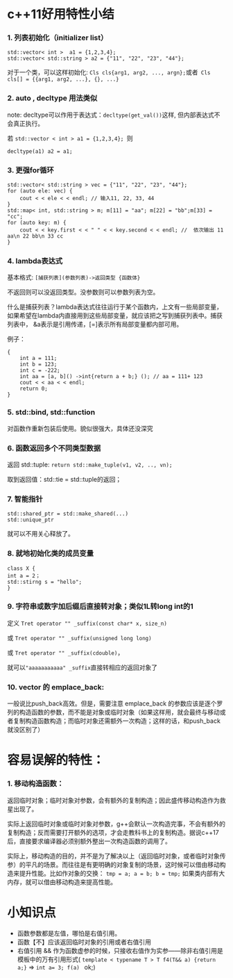 # c++11好用特性小结 


### 1. 列表初始化（initializer list）
```
std::vector< int >  a1 = {1,2,3,4};
std::vector< std::string > a2 = {"11", "22", "23", "44"};
```
对于一个类，可以这样初始化: ``` Cls cls{arg1, arg2, ..., argn}; ```或者``` Cls cls[] = {{arg1, arg2, ...}, {}, ...}```

### 2. auto , decltype 用法类似
note: decltype可以作用于表达式：```decltype(get_val())```这样, 但内部表达式不会真正执行。

若 ```std::vector < int > a1 = {1,2,3,4}; ```则
```auto a2 = a1;
decltype(a1) a2 = a1;
```

### 3.  更强for循环
```
std::vector< std::string > vec = {"11", "22", "23", "44"};
for (auto ele: vec) {
    cout < < ele < < endl; // 输入11, 22, 33, 44
}
std::map< int, std::string > m; m[11] = "aa"; m[22] = "bb";m[33] = "cc";
for (auto key: m) {
    cout < < key.first < < " " < < key.second < < endl; //  依次输出 11 aa\n 22 bb\n 33 cc
}
```

### 4. lambda表达式
基本格式:  ```[捕获列表](参数列表)->返回类型 {函数体}```

不返回则可以没返回类型。没参数则可以参数列表为空。

什么是捕获列表？lambda表达式往往运行于某个函数内，上文有一些局部变量，如果希望在lambda内直接用到这些局部变量，就应该把之写到捕获列表中。捕获列表中， &a表示是引用传递，[=]表示所有局部变量都内部可用。

例子：
```
{
    int a = 111;
    int b = 123;
    int c = -222;
    int aa = [a, b]() ->int{return a + b;} (); // aa = 111+ 123
    cout < < aa < < endl;
    return 0;
}
```
### 5. std::bind, std::function
对函数作重新包装后使用。貌似很强大，具体还没深究

### 6. 函数返回多个不同类型数据
返回 std::tuple:   ```return std::make_tuple(v1, v2, .., vn);```

取到返回值：std::tie = std::tuple的返回；

### 7. 智能指针
```
std::shared_ptr = std::make_shared(...)
std::unique_ptr
```
就可以不用关心释放了。

### 8.  就地初始化类的成员变量
```
class X {
int a = 2；
std::stirng s = "hello";
}
```

### 9. 字符串或数字加后缀后直接转对象；类似1L转long int的1
定义 ```Tret operator "" _suffix(const char* x, size_n) ``` 

或 ```Tret operator "" _suffix(unsigned long long)  ```

或 ```Tret operator "" _suffix(cdouble)```， 

就可以``` "aaaaaaaaaaa" _suffix ```直接转相应的返回对象了

### 10. vector 的 emplace_back:
一般说比push_back高效。但是，需要注意 emplace_back 的参数应该是逐个罗列的构造函数的参数，而不能是对象或临时对象（如果这样用，就会最终与移动或者复制构造函数构造；而临时对象还需额外一次构造；这样的话，和push_back就没区别了）

# 容易误解的特性：

### 1.  移动构造函数：
返回临时对象；临时对象对参数，会有额外的复制构造；因此盛传移动构造作为救星出现了。

实际上返回临时对象或临时对象对参数，g++会默认一次构造完事，不会有额外的复制构造；反而需要打开额外的选项，才会走教科书上的复制构造。据说c++17后，直接要求编译器必须别额外整出一次构造函数的调用了。

实际上，移动构造的目的，并不是为了解决以上（返回临时对象，或者临时对象传参）的平凡的场景。而往往是有更明确的对象复制的场景，这时候可以借由移动构造来提升性能。比如作对象的交换： ```tmp = a; a = b; b = tmp;``` 如果类内部有大内存，就可以借由移动构造来提高性能。


# 小知识点
- 函数参数都是左值，哪怕是右值引用。
- 函数【不】应该返回临时对象的引用或者右值引用
- 右值引用 && 作为函数虚参的时候，只接收右值作为实参——除非右值引用是模板中的万有引用形式( ```template < typename T > T f4(T&& a) {return a;}``` => ```int a= 3; f(a) ``` ok;)
